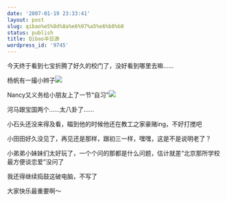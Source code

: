 ```yaml
---
date: '2007-01-19 23:33:41'
layout: post
slug: qibao%e5%8d%8a%e6%97%a5%e6%b8%b8
status: publish
title: Qibao半日游
wordpress_id: '9745'
---
```


今天终于看到七宝折腾了好久的校门了，没好看到哪里去嘛……




杨帆有一撮小辫子![](http://edwardtoday.spaces.live.com/mmm2006-11-30_19.10/rte/emoticons/smile_regular.gif)




Nancy又义务给小朋友上了一节“自习”![](http://edwardtoday.spaces.live.com/mmm2006-11-30_19.10/rte/emoticons/smile_shades.gif)




河马跟宝国两个……太八卦了……




小石头还没来得及看，瞄到他的时候他还在教工之家豪赌ing，不好打搅吧




小田田好久没见了，再见还是那样，跟初三一样，嘿嘿，这是不是说明老了？




小弟弟小妹妹们太好玩了，一个个问的那都是什么问题，估计就差“北京那所学校最方便谈恋爱”没问了




我还得继续捣鼓这破电脑，不写了




大家快乐最重要啊～




 
